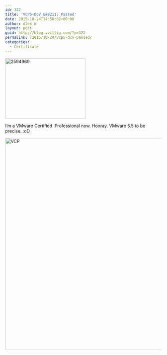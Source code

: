 ```yaml
---
id: 322
title: 'VCP5-DCV &#8211; Passed'
date: 2015-10-24T14:58:02+00:00
author: Alex W
layout: post
guid: http://blog.vvittig.com/?p=322
permalink: /2015/10/24/vcp5-dcv-passed/
categories:
  - Certificate
---
```

[<img class="aligncenter size-full wp-image-323" src="http://blog.vvittig.com/wp-content/uploads/2015/10/2594969.jpg" alt="2594969" width="258" height="195" />](http://blog.vvittig.com/wp-content/uploads/2015/10/2594969.jpg)

I&#8217;m a VMware Certified  Professional now. Hooray. VMware 5.5 to be precise. :oD

[<img class="aligncenter size-full wp-image-329" src="http://blog.vvittig.com/wp-content/uploads/2015/10/VCP.png" alt="VCP" width="989" height="683" srcset="https://blog.vvittig.com/wp-content/uploads/2015/10/VCP.png 989w, https://blog.vvittig.com/wp-content/uploads/2015/10/VCP-300x207.png 300w" sizes="(max-width: 989px) 100vw, 989px" />](http://blog.vvittig.com/wp-content/uploads/2015/10/VCP.png)
